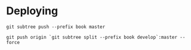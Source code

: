 # Deploying

`git subtree push --prefix book master`
```
git push origin `git subtree split --prefix book develop`:master --force
```